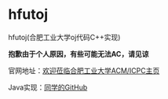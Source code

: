 # hfutoj
hfutoj(合肥工业大学oj代码C++实现)

**抱歉由于个人原因，有些可能无法AC，请见谅**

官网地址：[欢迎莅临合肥工业大学ACM/ICPC主页](http://acm.hfut.edu.cn/) 

Java实现：[同学的GitHub](https://github.com/KivenLing/HFUTOJ) 
